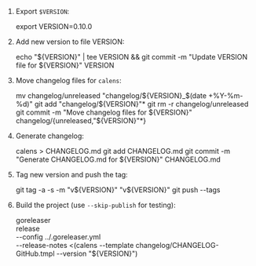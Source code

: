 1. Export `$VERSION`:

      export VERSION=0.10.0

2. Add new version to file VERSION:

      echo "${VERSION}" | tee VERSION && git commit -m "Update VERSION file for ${VERSION}" VERSION

3. Move changelog files for `calens`:

      mv changelog/unreleased "changelog/${VERSION}_$(date +%Y-%m-%d)"
      git add "changelog/${VERSION}"*
      git rm -r changelog/unreleased
      git commit -m "Move changelog files for ${VERSION}" changelog/{unreleased,"${VERSION}"*}

4. Generate changelog:

      calens > CHANGELOG.md
      git add CHANGELOG.md
      git commit -m "Generate CHANGELOG.md for ${VERSION}" CHANGELOG.md

5. Tag new version and push the tag:

      git tag -a -s -m "v${VERSION}" "v${VERSION}"
      git push --tags

6. Build the project (use `--skip-publish` for testing):

      goreleaser \
        release \
        --config ../.goreleaser.yml \
        --release-notes <(calens --template changelog/CHANGELOG-GitHub.tmpl --version "${VERSION}")

